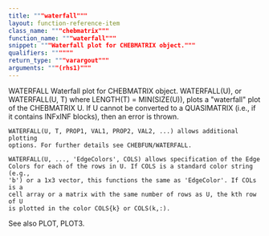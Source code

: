 ```yaml
---
title: """waterfall"""
layout: function-reference-item
class_name: """chebmatrix"""
function_name: """waterfall"""
snippet: """Waterfall plot for CHEBMATRIX object."""
qualifiers: """"""
return_type: """varargout"""
arguments: """(rhs1)"""
---
```


 WATERFALL   Waterfall plot for CHEBMATRIX object.
    WATERFALL(U), or WATERFALL(U, T) where LENGTH(T) = MIN(SIZE(U)), plots a
    "waterfall" plot of the CHEBMATRIX U. If U cannot be converted to a
    QUASIMATRIX (i.e., if it contains INFxINF blocks), then an error is thrown.
 
    WATERFALL(U, T, PROP1, VAL1, PROP2, VAL2, ...) allows additional plotting
    options. For further details see CHEBFUN/WATERFALL.
 
    WATERFALL(U, ..., 'EdgeColors', COLS) allows specification of the Edge
    Colors for each of the rows in U. If COLS is a standard color string (e.g.,
    'b') or a 1x3 vector, this functions the same as 'EdgeColor'. If COLs is a
    cell array or a matrix with the same number of rows as U, the kth row of U
    is plotted in the color COLS{k} or COLS(k,:).
 
  See also PLOT, PLOT3.
